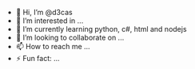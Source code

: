 - 👋 Hi, I’m @d3cas
- 👀 I’m interested in ...
- 🌱 I’m currently learning python, c#, html and nodejs
- 💞️ I’m looking to collaborate on ...
- 📫 How to reach me ...
- ⚡ Fun fact: ...

<!---
d3cas/d3cas is a ✨ special ✨ repository because its `README.md` (this file) appears on your GitHub profile.
You can click the Preview link to take a look at your changes.
--->
